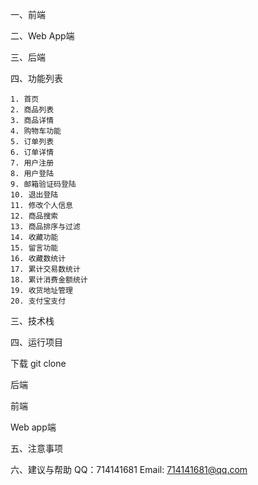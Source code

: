 一、前端



二、Web App端



三、后端



四、功能列表

	1. 首页
	2. 商品列表
	3. 商品详情
	4. 购物车功能
	5. 订单列表
	6. 订单详情
	7. 用户注册
	8. 用户登陆
	9. 邮箱验证码登陆
	10. 退出登陆
	11. 修改个人信息
	12. 商品搜索
	13. 商品排序与过滤
	14. 收藏功能
	15. 留言功能
	16. 收藏数统计
	17. 累计交易数统计
	18. 累计消费金额统计
	19. 收货地址管理
	20. 支付宝支付

三、技术栈



四、运行项目

下载
git clone 


后端


前端


Web app端

五、注意事项




六、建议与帮助
QQ：714141681
Email: 714141681@qq.com




















